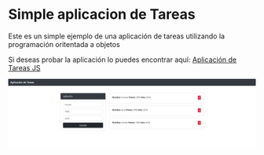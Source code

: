 <!DOCTYPE html>
<html lang="en">
    <head>
        <meta charset="UTF-8">
        <meta name="viewport" content="width=device-width, initial-scale=1.0">
        <link rel="stylesheet" href="https://cdn.jsdelivr.net/npm/bootstrap@4.5.3/dist/css/bootstrap.min.css" integrity="sha384-TX8t27EcRE3e/ihU7zmQxVncDAy5uIKz4rEkgIXeMed4M0jlfIDPvg6uqKI2xXr2" crossorigin="anonymous">
    </head>
    <body>
        <div class="container mt-5">
            <div class="jumbotron">
                <h1 class="display-4 text-primary">Simple aplicacion de Tareas</h1>
                <p class="text-muted">Este es un simple ejemplo de una aplicación de tareas utilizando la programación oritentada a objetos</p>
            </div>
            <p class="text-muted">
                Si deseas probar la aplicación lo puedes encontrar aquí: <a href="https://mathias-peralta.github.io/aplicacion-de-tareas/">Aplicación de Tareas JS</a>
            </p>
            <img src="./app-js-task.PNG" class="img-responsive w-100" alt="">
        </div>      
    </body>
</html>